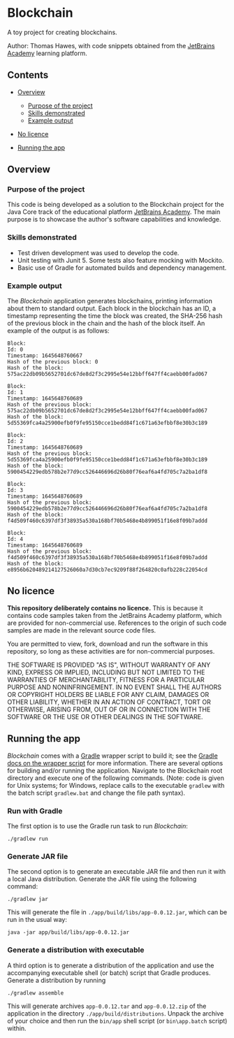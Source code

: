 # Blockchain

A toy project for creating blockchains.

Author: Thomas Hawes, with code snippets obtained from the
[JetBrains Academy](https://hyperskill.org/tracks) learning platform.


## Contents

* [Overview](#overview)
  - [Purpose of the project](#purpose-of-the-project)
  - [Skills demonstrated](#skills-demonstrated)
  - [Example output](#example-output)

* [No licence](#no-licence)

* [Running the app](#running-the-app)


## Overview

### Purpose of the project

This code is being developed as a solution to the Blockchain project for the
Java Core track of the educational platform [JetBrains Academy](https://hyperskill.org/tracks).
The main purpose is to showcase the author's software capabilities and
knowledge.

### Skills demonstrated

* Test driven development was used to develop the code.
* Unit testing with Junit 5. Some tests also feature mocking with Mockito.
* Basic use of Gradle for automated builds and dependency management.


### Example output

The _Blockchain_ application generates blockchains, printing information about
them to standard output. Each block in the blockchain has an ID, a timestamp
representing the time the block was created, the SHA-256 hash of the previous
block in the chain and the hash of the block itself. An example of the output
is as follows:

```text
Block:
Id: 0
Timestamp: 1645648760667
Hash of the previous block: 0
Hash of the block: 575ac22db09b5652701dc67de8d2f3c2995e54e12bbff647ff4caebb00fad067

Block:
Id: 1
Timestamp: 1645648760689
Hash of the previous block: 575ac22db09b5652701dc67de8d2f3c2995e54e12bbff647ff4caebb00fad067
Hash of the block: 5d55369fca4a25900efb0f9fe95150cce1bedd84f1c671a63efbbf8e30b3c189

Block:
Id: 2
Timestamp: 1645648760689
Hash of the previous block: 5d55369fca4a25900efb0f9fe95150cce1bedd84f1c671a63efbbf8e30b3c189
Hash of the block: 5900454229edb578b2e77d9cc526446696d26b80f76eaf6a4fd705c7a2ba1df8

Block:
Id: 3
Timestamp: 1645648760689
Hash of the previous block: 5900454229edb578b2e77d9cc526446696d26b80f76eaf6a4fd705c7a2ba1df8
Hash of the block: f4d509f460c6397df3f38935a530a168bf70b5468e4b899051f16e8f09b7addd

Block:
Id: 4
Timestamp: 1645648760689
Hash of the previous block: f4d509f460c6397df3f38935a530a168bf70b5468e4b899051f16e8f09b7addd
Hash of the block: e8956b620489214127526060a7d30cb7ec9209f88f264820c0afb228c22054cd

```

## No licence

  **This repository deliberately contains no licence.** This is because it contains
code samples taken from the JetBrains Academy platform, which are provided for
non-commercial use. References to the origin of such code samples are made in
the relevant source code files.

You are permitted to view, fork, download and run the software in this
repository, so long as these activities are for non-commercial purposes.

THE SOFTWARE IS PROVIDED "AS IS", WITHOUT WARRANTY OF ANY KIND, EXPRESS OR
IMPLIED, INCLUDING BUT NOT LIMITED TO THE WARRANTIES OF MERCHANTABILITY, FITNESS
FOR A PARTICULAR PURPOSE AND NONINFRINGEMENT. IN NO EVENT SHALL THE AUTHORS OR
COPYRIGHT HOLDERS BE LIABLE FOR ANY CLAIM, DAMAGES OR OTHER LIABILITY, WHETHER
IN AN ACTION OF CONTRACT, TORT OR OTHERWISE, ARISING FROM, OUT OF OR IN
CONNECTION WITH THE SOFTWARE OR THE USE OR OTHER DEALINGS IN THE SOFTWARE.


## Running the app

_Blockchain_ comes with a [Gradle](https://gradle.org) wrapper script to build it; see
the [Gradle docs on the wrapper script](https://docs.gradle.org/current/userguide/gradle_wrapper.html#sec:using_wrapper)
for more information. There are several options for building and/or running the
application. Navigate to the Blockchain root directory and execute one of the
following commands. (Note: code is given for Unix systems; for Windows, replace
calls to the executable `gradlew` with the batch script `gradlew.bat` and change
the file path syntax).


### Run with Gradle

The first option is to use the Gradle run task to run _Blockchain_:
```shell
./gradlew run
```


### Generate JAR file

The second option is to generate an executable JAR file and then run it with
a local Java distribution. Generate the JAR file using the following command:
```shell
./gradlew jar
```
This will generate the file in `./app/build/libs/app-0.0.12.jar`, which can be
run in the usual way:
```shell
java -jar app/build/libs/app-0.0.12.jar
```


### Generate a distribution with executable

A third option is to generate a distribution of the application and use the
accompanying executable shell (or batch) script that Gradle produces. Generate a
distribution by running
```shell
./gradlew assemble
```
This will generate archives `app-0.0.12.tar` and `app-0.0.12.zip` of the
application in the directory `./app/build/distributions`. Unpack the archive of
your choice and then run the `bin/app` shell script (or `bin\app.batch` script)
within. 
